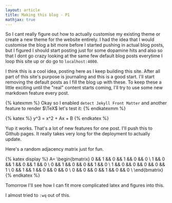 ```yaml
---
layout: article
title: Making this blog - P1
mathjax: true
---
```


So I cant really figure out how to actually customise my existing theme or create a new theme for the website entirely. I had the idea that I would customise the blog a bit more before I started pushing in actual blog posts, but I figured I should start posting just for some dopamine hits and also so that I dont go crazy looking at the same few default blog posts everytime I loop this site up or do go to `localhost:4000`. 

I think this is a cool idea, posting here as I keep building this site. After all part of this site's purpose is journaling and this is a good start. I'll start removing the default posts as I fill the blog up with these. To keep these a little exciting until the "real" content starts coming, I'll try to use some new markdown feature every post. 

{% katexmm %}
Okay so I enabled `detect Jekyll Front Matter` and another feature to render $\TeX$ let's test it: 
{% endkatexmm %}

{% katex %}
y^3 = x^2 + Ax + B
{% endkatex %}

Yup it works. That's a lot of new features for one post. I'll push this to Github pages. It really takes very long for the deployment to actually update. 

Here's a random adjacency matrix just for fun.

{% katex display %}
A=
\begin{bmatrix} 
0 && 1 && 0 && 1 && 0 && 0 \\
1 && 0 && 1 && 0 && 1 && 0 \\
0 && 1 && 0 && 0 && 1 && 0 \\
1 && 0 && 0 && 0 && 0 && 1 \\
0 && 1 && 1 && 0 && 0 && 0 \\
0 && 0 && 0 && 1 && 0 && 0 \\
\end{bmatrix}
{% endkatex %}

Tomorrow I'll see how I can fit more complicated latex and figures into this.

I almost tried to `:wq` out of this. 
